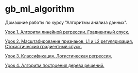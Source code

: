 # gb_ml_algorithm

Домашние работы по курсу "Алгоритмы анализа данных".

[Урок 1. Алгоритм линейной регрессии. Градиентный спуск.](/lesson_1.ipynb)

[Урок 2. Масштабирование признаков. L1 и L2 регуляризация. Стохастический градиентный спуск.](/lesson_2.ipynb)

[Урок 3. Классификация. Логистическая регрессия.](/lesson_3.ipynb)

[Урок 4. Алгоритм построения дерева решений.](/lesson_4.ipynb)
